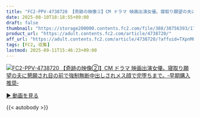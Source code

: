 ```yaml
---
title: "FC2-PPV-4738720 【奇跡の映像②】CM ドラマ 映画出演女優。寝取り願望の夫に懇願され目の前で強制無断中出しされメス顔で完堕ちまで。‐早期購入推奨‐"
date: 2025-08-10T18:18:55+09:00
draft: false
thumbnail: "https://storage200000.contents.fc2.com/file/388/38756393/1754474615.48.png"
product_url: "https://adult.contents.fc2.com/article/4738720/"
aff_url: "https://adult.contents.fc2.com/article/4738720/?affuid=TXpnM01qYzFNalk9"
tags: [FC2, 収集]
lastmod: 2025-09-11T15:46:23+09:00
---
```

[![FC2-PPV-4738720 【奇跡の映像②】CM ドラマ 映画出演女優。寝取り願望の夫に懇願され目の前で強制無断中出しされメス顔で完堕ちまで。‐早期購入推奨‐](https://storage200000.contents.fc2.com/file/388/38756393/1754474615.48.png)](https://adult.contents.fc2.com/article/4738720/?affuid=TXpnM01qYzFNalk9)

[▶︎ 動画を見る](https://adult.contents.fc2.com/article/4738720/?affuid=TXpnM01qYzFNalk9)


{{< autobody >}}
